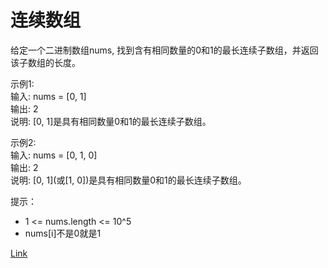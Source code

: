 <h1>连续数组</h1>

给定一个二进制数组nums, 找到含有相同数量的0和1的最长连续子数组，并返回该子数组的长度。</br>

示例1:</br>
输入: nums = [0, 1]</br>
输出: 2</br>
说明: [0, 1]是具有相同数量0和1的最长连续子数组。</br>

示例2:</br>
输入: nums = [0, 1, 0]</br>
输出: 2</br>
说明: [0, 1](或[1, 0])是具有相同数量0和1的最长连续子数组。</br>

提示：
- 1 <= nums.length <= 10^5
- nums[i]不是0就是1

[Link](https://leetcode-cn.com/problems/contiguous-array/)